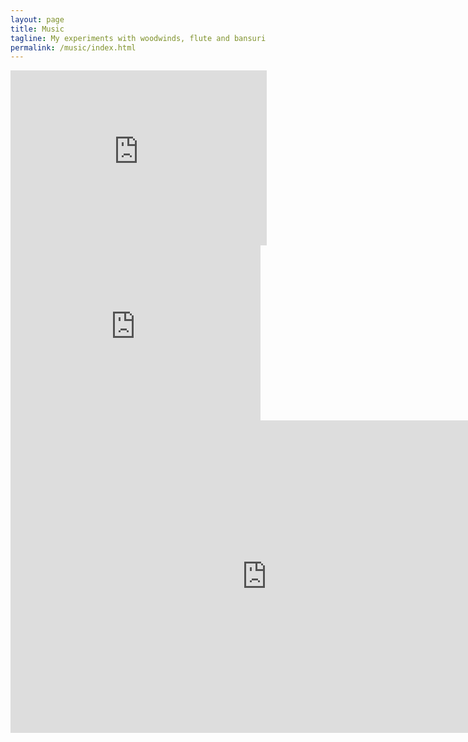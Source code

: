 ```yaml
---
layout: page
title: Music
tagline: My experiments with woodwinds, flute and bansuri
permalink: /music/index.html
---
```


<div class="row">
  <div class="span7 columns">
  <iframe width="410" height="280" src="http://www.youtube.com/embed/OQsDeP9LxrY" frameborder="0" allowfullscreen></iframe>
  </div>
  <div class="span7 columns">
  <iframe width="400" height="280" src="http://www.youtube.com/embed/NfXmSx50f2s" frameborder="0" allowfullscreen></iframe>
  </div>
</div>
<iframe width="820" height="500" src="http://www.youtube.com/embed/mgkE2_ALIlM" frameborder="0" allowfullscreen></iframe>
